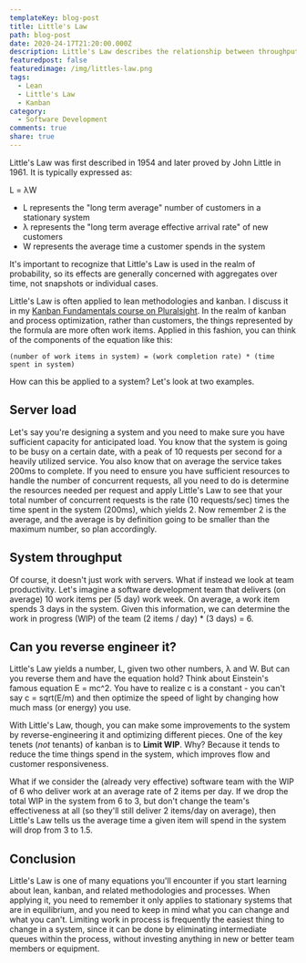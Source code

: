 ```yaml
---
templateKey: blog-post
title: Little's Law
path: blog-post
date: 2020-24-17T21:20:00.000Z
description: Little's Law describes the relationship between throughput, wait time, and work-in-progress. Understanding it can help with designing and optimizing systems and processes.
featuredpost: false
featuredimage: /img/littles-law.png
tags:
  - Lean
  - Little's Law
  - Kanban
category:
  - Software Development
comments: true
share: true
---
```


Little's Law was first described in 1954 and later proved by John Little in 1961. It is typically expressed as:

  L = λW

- L represents the "long term average" number of customers in a stationary system
- λ represents the "long term average effective arrival rate" of new customers
- W represents the average time a customer spends in the system

It's important to recognize that Little's Law is used in the realm of probability, so its effects are generally concerned with aggregates over time, not snapshots or individual cases.

Little's Law is often applied to lean methodologies and kanban. I discuss it in my [Kanban Fundamentals course on Pluralsight](https://www.pluralsight.com/courses/kanban-fundamentals). In the realm of kanban and process optimization, rather than customers, the things represented by the formula are more often work items. Applied in this fashion, you can think of the components of the equation like this:

`(number of work items in system) = (work completion rate) * (time spent in system)`

How can this be applied to a system? Let's look at two examples.

## Server load

Let's say you're designing a system and you need to make sure you have sufficient capacity for anticipated load. You know that the system is going to be busy on a certain date, with a peak of 10 requests per second for a heavily utilized service. You also know that on average the service takes 200ms to complete. If you need to ensure you have sufficient resources to handle the number of concurrent requests, all you need to do is determine the resources needed per request and apply Little's Law to see that your total number of concurrent requests is the rate (10 requests/sec) times the time spent in the system (200ms), which yields 2. Now remember 2 is the average, and the average is by definition going to be smaller than the maximum number, so plan accordingly.

## System throughput

Of course, it doesn't just work with servers. What if instead we look at team productivity. Let's imagine a software development team that delivers (on average) 10 work items per (5 day) work week. On average, a work item spends 3 days in the system. Given this information, we can determine the work in progress (WIP) of the team (2 items / day) * (3 days) = 6.

## Can you reverse engineer it?

Little's Law yields a number, L, given two other numbers, λ and W. But can you reverse them and have the equation hold? Think about Einstein's famous equation E = mc^2. You have to realize c is a constant - you can't say c = sqrt(E/m) and then optimize the speed of light by changing how much mass (or energy) you use.

With Little's Law, though, you can make some improvements to the system by reverse-engineering it and optimizing different pieces. One of the key tenets (*not* tenants) of kanban is to **Limit WIP**. Why? Because it tends to reduce the time things spend in the system, which improves flow and customer responsiveness.

What if we consider the (already very effective) software team with the WIP of 6 who deliver work at an average rate of 2 items per day. If we drop the total WIP in the system from 6 to 3, but don't change the team's effectiveness at all (so they'll still deliver 2 items/day on average), then Little's Law tells us the average time a given item will spend in the system will drop from 3 to 1.5.

## Conclusion

Little's Law is one of many equations you'll encounter if you start learning about lean, kanban, and related methodologies and processes. When applying it, you need to remember it only applies to stationary systems that are in equilibrium, and you need to keep in mind what you can change and what you can't. Limiting work in process is frequently the easiest thing to change in a system, since it can be done by eliminating intermediate queues within the process, without investing anything in new or better team members or equipment.
